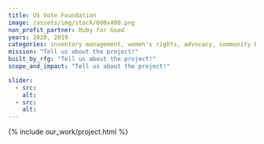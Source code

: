 ```yaml
---
title: US Vote Foundation
image: /assets/img/stock/600x400.png
non_profit_partner: Ruby for Good
years: 2020, 2019
categories: inventory management, women's rights, advocacy, community building, youth issues
mission: "Tell us about the project!"
built_by_rfg: "Tell us about the project!"
scope_and_impact: "Tell us about the project!"

slider:
  - src:
    alt:
  - src:
    alt:
---
```


{% include our_work/project.html %}

